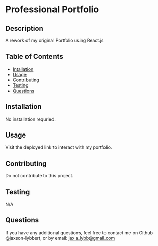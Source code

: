 # Professional Portfolio

## Description

A rework of my original Portfolio using React.js

## Table of Contents

- [Intallation](#installation)
- [Usage](#usage)
- [Contributing](#contributing)
- [Testing](#testing)
- [Questions](#questions)

## Installation

No installation requried.

## Usage

Visit the deployed link to interact with my portfolio.

## Contributing

Do not contribute to this project.

## Testing

N/A

## Questions

If you have any additional questions, feel free to contact me on Github @jaxson-lybbert, or by email: jax.a.lybb@gmail.com
